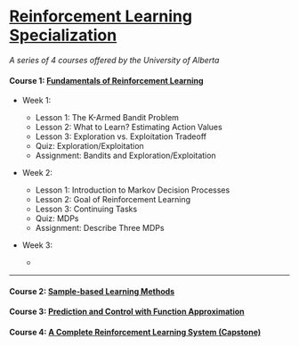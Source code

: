 # [Reinforcement Learning Specialization](https://www.coursera.org/specializations/reinforcement-learning)
<i>A series of 4 courses offered by the University of Alberta</i>

#### Course 1: [Fundamentals of Reinforcement Learning](https://www.coursera.org/learn/fundamentals-of-reinforcement-learning)

* Week 1:

   * Lesson 1: The K-Armed Bandit Problem
   * Lesson 2: What to Learn? Estimating Action Values
   * Lesson 3: Exploration vs. Exploitation Tradeoff
   * Quiz: Exploration/Exploitation
   * Assignment: Bandits and Exploration/Exploitation
    
* Week 2:
   
   * Lesson 1: Introduction to Markov Decision Processes
   * Lesson 2: Goal of Reinforcement Learning
   * Lesson 3: Continuing Tasks
   * Quiz: MDPs
   * Assignment: Describe Three MDPs
    
* Week 3:

   * 
    
<hr>

#### Course 2: [Sample-based Learning Methods](https://www.coursera.org/learn/sample-based-learning-methods)

#### Course 3: [Prediction and Control with Function Approximation](https://www.coursera.org/learn/prediction-control-function-approximation)

#### Course 4: [A Complete Reinforcement Learning System (Capstone)](https://www.coursera.org/learn/complete-reinforcement-learning-system)
